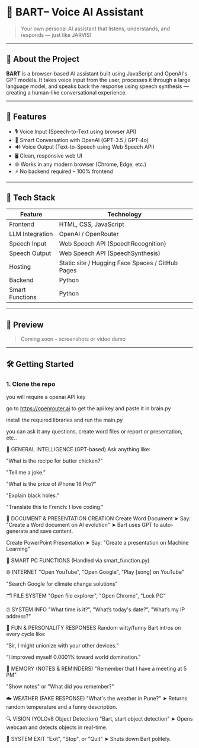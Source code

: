 # 🧠 BART– Voice AI Assistant

> Your own personal AI assistant that listens, understands, and responds — just like JARVIS!

---

## 🚀 About the Project

**BART** is a browser-based AI assistant built using JavaScript and OpenAI's GPT models. It takes voice input from the user, processes it through a large language model, and speaks back the response using speech synthesis — creating a human-like conversational experience.

---

## 🎯 Features

- 🎙️ Voice Input (Speech-to-Text using browser API)
- 💬 Smart Conversation with OpenAI (GPT-3.5 / GPT-4o)
- 🔊 Voice Output (Text-to-Speech using Web Speech API)
- 🖥️ Clean, responsive web UI
- 🌐 Works in any modern browser (Chrome, Edge, etc.)
- ⚡ No backend required – 100% frontend

---

## 🧱 Tech Stack

| Feature        | Technology |
|----------------|------------|
| Frontend       | HTML, CSS, JavaScript |
| LLM Integration| OpenAI / OpenRouter |
| Speech Input   | Web Speech API (SpeechRecognition) |
| Speech Output  | Web Speech API (SpeechSynthesis) |
| Hosting        | Static site / Hugging Face Spaces / GitHub Pages |
| Backend        |Python|
|Smart Functions |Python|

---

## 📸 Preview

> Coming soon – screenshots or video demo

---

## 🛠️ Getting Started

### 1. Clone the repo

you will require a openai API key 

go to https://openrouter.ai to get the api key and paste it in brain.py 

install the required libraries and run the main.py 

you can ask it any questions, create word files or report or presentation, etc..





🧠 GENERAL INTELLIGENCE (GPT-based)
Ask anything like:

"What is the recipe for butter chicken?"

"Tell me a joke."

"What is the price of iPhone 16 Pro?"

"Explain black holes."

"Translate this to French: I love coding."

🧾 DOCUMENT & PRESENTATION CREATION
Create Word Document
➤ Say: "Create a Word document on AI evolution"
➤ Bart uses GPT to auto-generate and save content.

Create PowerPoint Presentation
➤ Say: "Create a presentation on Machine Learning"

🧠 SMART PC FUNCTIONS
(Handled via smart_function.py)

🌐 INTERNET
"Open YouTube", "Open Google", "Play [song] on YouTube"

"Search Google for climate change solutions"

🗂 FILE SYSTEM
"Open file explorer", "Open Chrome", "Lock PC"

⏰ SYSTEM INFO
"What time is it?", "What’s today's date?", "What’s my IP address?"

💬 FUN & PERSONALITY RESPONSES
Random witty/funny Bart intros on every cycle like:

“Sir, I might unionize with your other devices.”

“I improved myself 0.0001% toward world domination.”

📝 MEMORY (NOTES & REMINDERS)
"Remember that I have a meeting at 5 PM"

"Show notes" or "What did you remember?"

☁️ WEATHER (FAKE RESPONSE)
"What's the weather in Pune?"
➤ Returns random temperature and a funny description.

🔍 VISION (YOLOv8 Object Detection)
"Bart, start object detection"
➤ Opens webcam and detects objects in real-time.

🛑 SYSTEM EXIT
"Exit", "Stop", or "Quit"
➤ Shuts down Bart politely.

